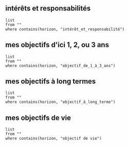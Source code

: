 ## intérêts et responsabilités
```dataview
list
from ""
where contains(horizon, "intérêt_et_responsabilité")
```
## mes objectifs d'ici 1, 2, ou 3 ans
```dataview
list
from ""
where contains(horizon, "objectif_de_1_à_3_ans")
```
## mes objectifs à long termes
```dataview
list
from ""
where contains(horizon, "objectif_à_long_terme")
```
## mes objectifs de vie
```dataview
list
from ""
where contains(horizon, "objectif de vie")
```